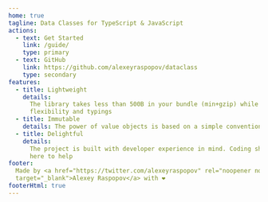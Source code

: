 ```yaml
---
home: true
tagline: Data Classes for TypeScript & JavaScript
actions:
  - text: Get Started
    link: /guide/
    type: primary
  - text: GitHub
    link: https://github.com/alexeyraspopov/dataclass
    type: secondary
features:
  - title: Lightweight
    details:
      The library takes less than 500B in your bundle (min+gzip) while still providing a lot of
      flexibility and typings
  - title: Immutable
    details: The power of value objects is based on a simple convention that objects never mutate
  - title: Delightful
    details:
      The project is built with developer experience in mind. Coding should be easy and dataclass is
      here to help
footer:
  Made by <a href="https://twitter.com/alexeyraspopov" rel="noopener noreferrer"
  target="_blank">Alexey Raspopov</a> with ❤️
footerHtml: true
---
```

